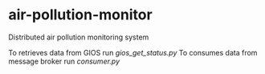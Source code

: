 # air-pollution-monitor
Distributed air pollution monitoring system

To retrieves data from GIOS run *gios_get_status.py*
To consumes data from message broker run *consumer.py*